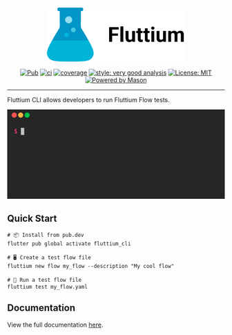 <p align="center">
<img src="https://raw.githubusercontent.com/wolfenrain/fluttium/main/assets/fluttium_full.png" height="125" alt="fluttium logo" />
</p>

<p align="center">
<a href="https://pub.dev/packages/fluttium_cli"><img src="https://img.shields.io/pub/v/fluttium_cli.svg" alt="Pub"></a>
<a href="https://github.com//wolfenrain/fluttium/actions"><img src="https://github.com/wolfenrain/fluttium/actions/workflows/main.yaml/badge.svg" alt="ci"></a>
<a href="https://github.com//wolfenrain/fluttium/actions"><img src="https://raw.githubusercontent.com/wolfenrain/fluttium/main/coverage_badge.svg" alt="coverage"></a>
<a href="https://pub.dev/packages/very_good_analysis"><img src="https://img.shields.io/badge/style-very_good_analysis-B22C89.svg" alt="style: very good analysis"></a>
<a href="https://opensource.org/licenses/MIT"><img src="https://img.shields.io/badge/license-MIT-purple.svg" alt="License: MIT"></a>
<a href="https://github.com/felangel/mason"><img src="https://img.shields.io/endpoint?url=https%3A%2F%2Ftinyurl.com%2Fmason-badge" alt="Powered by Mason"></a>
</p>

---

Fluttium CLI allows developers to run Fluttium Flow tests.

![Fluttium Demo][fluttium_demo]

## Quick Start

```shell
# 📦 Install from pub.dev
flutter pub global activate fluttium_cli

# 🖥 Create a test flow file
fluttium new flow my_flow --description "My cool flow"

# 🧪 Run a test flow file
fluttium test my_flow.yaml
```

## Documentation

View the full documentation [here](https://fluttium.dev/).

[fluttium_demo]: https://raw.githubusercontent.com/wolfenrain/fluttium/main/docs/static/img/hero.gif